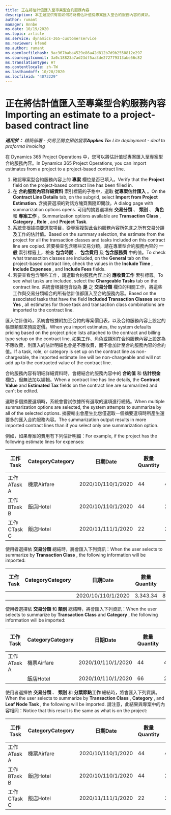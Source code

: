 ```yaml
---
title: 正在將估計值匯入至專業型合約服務內容
description: 本主題提供有關如何將財務估計值從專案匯入至合約服務內容的資訊。
author: rumant
manager: Annbe
ms.date: 10/19/2020
ms.topic: article
ms.service: dynamics-365-customerservice
ms.reviewer: kfend
ms.author: rumant
ms.openlocfilehash: 9ac367baba4529e86a42d812b7d9b2550812e297
ms.sourcegitcommit: 3a0c18823a7ad23df5aa3de272779313abe56c82
ms.translationtype: HT
ms.contentlocale: zh-TW
ms.lasthandoff: 10/20/2020
ms.locfileid: "4073229"
---
```

# <a name="importing-an-estimate-to-a-project-based-contract-line"></a><span data-ttu-id="164e1-103">正在將估計值匯入至專業型合約服務內容</span><span class="sxs-lookup"><span data-stu-id="164e1-103">Importing an estimate to a project-based contract line</span></span>

<span data-ttu-id="164e1-104">_**適用於：** 精簡部署 - 交易至開立預估發票_</span><span class="sxs-lookup"><span data-stu-id="164e1-104">_**Applies To:** Lite deployment - deal to proforma invoicing_</span></span>

<span data-ttu-id="164e1-105">在 Dynamics 365 Project Operations 中，您可以將估計值從專案匯入至專案型合約服務內容。</span><span class="sxs-lookup"><span data-stu-id="164e1-105">In Dynamics 365 Project Operations, you can import estimates from a project to a project-based contract line.</span></span>

1. <span data-ttu-id="164e1-106">確認專案型合約服務內容上的 **專案** 欄位是否已填入。</span><span class="sxs-lookup"><span data-stu-id="164e1-106">Verify that the **Project** field on the project-based contract line has been filled in.</span></span>
2. <span data-ttu-id="164e1-107">在 **合約服務內容詳細資料** 索引標籤的子格中，選取 **從專案估計匯入** 。</span><span class="sxs-lookup"><span data-stu-id="164e1-107">On the **Contract Line Details** tab, on the subgrid, select **Import from Project Estimation**.</span></span> <span data-ttu-id="164e1-108">含摘要選項的對話方塊頁面隨即開啟。</span><span class="sxs-lookup"><span data-stu-id="164e1-108">A dialog page with summarization options opens.</span></span> <span data-ttu-id="164e1-109">可用的摘要選項有 **交易分類** 、 **類別** 、 **角色** 和 **專案工作** 。</span><span class="sxs-lookup"><span data-stu-id="164e1-109">Summarization options available are **Transaction Class** , **Category** , **Role** , and **Project Task**.</span></span>
3. <span data-ttu-id="164e1-110">系統會根據摘要選取項目，從專案複製此合約服務內容所包含之所有交易分類及工作的估計值。</span><span class="sxs-lookup"><span data-stu-id="164e1-110">Based on the summary selection, the estimate from the project for all the transaction classes and tasks included on this contract line are copied.</span></span> <span data-ttu-id="164e1-111">若要檢查包含哪些交易分類，請在專業型合約服務內容的 **一般** 索引標籤上，檢查 **包含時間** 、 **包含費用** 及 **包含服務費** 中的值。</span><span class="sxs-lookup"><span data-stu-id="164e1-111">To check what transaction classes are included, on the **General** tab on the project-based contract line, check the values in the **Include Time** , **Include Expenses** , and **Include Fees** fields.</span></span> 
4. <span data-ttu-id="164e1-112">若要查看包含哪些工作，請選取合約服務內容上的 **應收費工作** 索引標籤。</span><span class="sxs-lookup"><span data-stu-id="164e1-112">To see what tasks are included, select the **Chargeable Tasks** tab on the contract line.</span></span> <span data-ttu-id="164e1-113">系統會根據包含設為 **是** 之 **交易分類** 欄位的相關工作，將這些工作與交易分類組合的所有估計值都匯入至合約服務內容。</span><span class="sxs-lookup"><span data-stu-id="164e1-113">Based on the associated tasks that have the field **Included Transaction Classes** set to **Yes** , all estimates for those task and transaction class combinations are imported to the contract line.</span></span>

<span data-ttu-id="164e1-114">匯入估計值時，系統會根據附加至合約的專案價目表，以及合約服務內容上設定的帳單類型來預設定價。</span><span class="sxs-lookup"><span data-stu-id="164e1-114">When you import estimates, the system defaults pricing based on the project price lists attached to the contract and billing type setup on the contract line.</span></span> <span data-ttu-id="164e1-115">如果工作、角色或類別在合約服務內容上設定為不應收費，則匯入的估計明細也會是不應收費，而不會加計至合約服務內容的合約值。</span><span class="sxs-lookup"><span data-stu-id="164e1-115">If a task, role, or category is set up on the contract line as non-chargeable, the imported estimate line will be non-chargeable and will not add up to the contracted value of the contract line.</span></span>

<span data-ttu-id="164e1-116">合約服務內容有明細詳細資料時，會總結合約服務內容中的 **合約值** 和 **估計稅金** 欄位，但無法加以編輯。</span><span class="sxs-lookup"><span data-stu-id="164e1-116">When a contract line has line details, the **Contract Value** and **Estimated Tax** fields on the contract line are summarized and can't be edited.</span></span>

<span data-ttu-id="164e1-117">選取多個摘要選項時，系統會嘗試依據所有選取的選項進行總結。</span><span class="sxs-lookup"><span data-stu-id="164e1-117">When multiple summarization options are selected, the system attempts to summarize by all of the selected options.</span></span> <span data-ttu-id="164e1-118">摘要輸出會產生比您僅選取一個摘要選項時所產生還要多的匯入合約服務內容。</span><span class="sxs-lookup"><span data-stu-id="164e1-118">The summarization output results in more imported contract lines than if you select only one summarization option.</span></span>

<span data-ttu-id="164e1-119">例如，如果專案的費用有下列估計明細：</span><span class="sxs-lookup"><span data-stu-id="164e1-119">For example, if the project has the following estimate lines for expenses:</span></span>

| <span data-ttu-id="164e1-120">工作​​</span><span class="sxs-lookup"><span data-stu-id="164e1-120">Task</span></span> | <span data-ttu-id="164e1-121">Category</span><span class="sxs-lookup"><span data-stu-id="164e1-121">Category</span></span> | <span data-ttu-id="164e1-122">日期</span><span class="sxs-lookup"><span data-stu-id="164e1-122">Date</span></span> | <span data-ttu-id="164e1-123">數量</span><span class="sxs-lookup"><span data-stu-id="164e1-123">Quantity</span></span> | <span data-ttu-id="164e1-124">單價</span><span class="sxs-lookup"><span data-stu-id="164e1-124">Unit price</span></span> | <span data-ttu-id="164e1-125">總數</span><span class="sxs-lookup"><span data-stu-id="164e1-125">Amount</span></span> |
| --- | --- | --- | --- | --- | --- |
| <span data-ttu-id="164e1-126">工作 A</span><span class="sxs-lookup"><span data-stu-id="164e1-126">Task A</span></span> | <span data-ttu-id="164e1-127">機票</span><span class="sxs-lookup"><span data-stu-id="164e1-127">Airfare</span></span> | <span data-ttu-id="164e1-128">2020/10/1</span><span class="sxs-lookup"><span data-stu-id="164e1-128">10/1/2020</span></span> | <span data-ttu-id="164e1-129">4</span><span class="sxs-lookup"><span data-stu-id="164e1-129">4</span></span> | <span data-ttu-id="164e1-130">400</span><span class="sxs-lookup"><span data-stu-id="164e1-130">400</span></span> | <span data-ttu-id="164e1-131">1600</span><span class="sxs-lookup"><span data-stu-id="164e1-131">1600</span></span> |
| <span data-ttu-id="164e1-132">工作 B</span><span class="sxs-lookup"><span data-stu-id="164e1-132">Task B</span></span> | <span data-ttu-id="164e1-133">飯店</span><span class="sxs-lookup"><span data-stu-id="164e1-133">Hotel</span></span> | <span data-ttu-id="164e1-134">2020/10/1</span><span class="sxs-lookup"><span data-stu-id="164e1-134">10/1/2020</span></span> | <span data-ttu-id="164e1-135">4</span><span class="sxs-lookup"><span data-stu-id="164e1-135">4</span></span> | <span data-ttu-id="164e1-136">200</span><span class="sxs-lookup"><span data-stu-id="164e1-136">200</span></span> | <span data-ttu-id="164e1-137">800</span><span class="sxs-lookup"><span data-stu-id="164e1-137">800</span></span> |
| <span data-ttu-id="164e1-138">工作 C</span><span class="sxs-lookup"><span data-stu-id="164e1-138">Task C</span></span> | <span data-ttu-id="164e1-139">飯店</span><span class="sxs-lookup"><span data-stu-id="164e1-139">Hotel</span></span> | <span data-ttu-id="164e1-140">2020/11/1</span><span class="sxs-lookup"><span data-stu-id="164e1-140">11/1/2020</span></span> | <span data-ttu-id="164e1-141">2</span><span class="sxs-lookup"><span data-stu-id="164e1-141">2</span></span> | <span data-ttu-id="164e1-142">200</span><span class="sxs-lookup"><span data-stu-id="164e1-142">200</span></span> | <span data-ttu-id="164e1-143">400</span><span class="sxs-lookup"><span data-stu-id="164e1-143">400</span></span> |

<span data-ttu-id="164e1-144">使用者選擇依 **交易分類** 總結時，將會匯入下列資訊：</span><span class="sxs-lookup"><span data-stu-id="164e1-144">When the user selects to summarize by **Transaction Class** , the following information will be imported:</span></span>

| <span data-ttu-id="164e1-145">工作​​</span><span class="sxs-lookup"><span data-stu-id="164e1-145">Task</span></span> | <span data-ttu-id="164e1-146">Category</span><span class="sxs-lookup"><span data-stu-id="164e1-146">Category</span></span> | <span data-ttu-id="164e1-147">日期</span><span class="sxs-lookup"><span data-stu-id="164e1-147">Date</span></span> | <span data-ttu-id="164e1-148">數量</span><span class="sxs-lookup"><span data-stu-id="164e1-148">Quantity</span></span> | <span data-ttu-id="164e1-149">單價</span><span class="sxs-lookup"><span data-stu-id="164e1-149">Unit price</span></span> | <span data-ttu-id="164e1-150">總數</span><span class="sxs-lookup"><span data-stu-id="164e1-150">Amount</span></span> |
| --- | --- | --- | --- | --- | --- |
| &nbsp; | &nbsp; | <span data-ttu-id="164e1-151">2020/10/1</span><span class="sxs-lookup"><span data-stu-id="164e1-151">10/1/2020</span></span> | <span data-ttu-id="164e1-152">3.34</span><span class="sxs-lookup"><span data-stu-id="164e1-152">3.34</span></span> | <span data-ttu-id="164e1-153">840</span><span class="sxs-lookup"><span data-stu-id="164e1-153">840</span></span> | <span data-ttu-id="164e1-154">2800</span><span class="sxs-lookup"><span data-stu-id="164e1-154">2800</span></span> |

<span data-ttu-id="164e1-155">使用者選擇依 **交易分類** 和 **類別** 總結時，將會匯入下列資訊：</span><span class="sxs-lookup"><span data-stu-id="164e1-155">When the user selects to summarize by **Transaction Class** and **Category** , the following information will be imported:</span></span>

| <span data-ttu-id="164e1-156">工作​​</span><span class="sxs-lookup"><span data-stu-id="164e1-156">Task</span></span> | <span data-ttu-id="164e1-157">Category</span><span class="sxs-lookup"><span data-stu-id="164e1-157">Category</span></span> | <span data-ttu-id="164e1-158">日期</span><span class="sxs-lookup"><span data-stu-id="164e1-158">Date</span></span> | <span data-ttu-id="164e1-159">數量</span><span class="sxs-lookup"><span data-stu-id="164e1-159">Quantity</span></span> | <span data-ttu-id="164e1-160">單價</span><span class="sxs-lookup"><span data-stu-id="164e1-160">Unit price</span></span> | <span data-ttu-id="164e1-161">總數</span><span class="sxs-lookup"><span data-stu-id="164e1-161">Amount</span></span> |
| --- | --- | --- | --- | --- | --- |
| <span data-ttu-id="164e1-162">工作 A</span><span class="sxs-lookup"><span data-stu-id="164e1-162">Task A</span></span> | <span data-ttu-id="164e1-163">機票</span><span class="sxs-lookup"><span data-stu-id="164e1-163">Airfare</span></span> | <span data-ttu-id="164e1-164">2020/10/1</span><span class="sxs-lookup"><span data-stu-id="164e1-164">10/1/2020</span></span> | <span data-ttu-id="164e1-165">4</span><span class="sxs-lookup"><span data-stu-id="164e1-165">4</span></span> | <span data-ttu-id="164e1-166">400</span><span class="sxs-lookup"><span data-stu-id="164e1-166">400</span></span> | <span data-ttu-id="164e1-167">1600</span><span class="sxs-lookup"><span data-stu-id="164e1-167">1600</span></span> |
| &nbsp;| <span data-ttu-id="164e1-168">飯店</span><span class="sxs-lookup"><span data-stu-id="164e1-168">Hotel</span></span> | <span data-ttu-id="164e1-169">2020/10/1</span><span class="sxs-lookup"><span data-stu-id="164e1-169">10/1/2020</span></span> | <span data-ttu-id="164e1-170">6</span><span class="sxs-lookup"><span data-stu-id="164e1-170">6</span></span> | <span data-ttu-id="164e1-171">200</span><span class="sxs-lookup"><span data-stu-id="164e1-171">200</span></span> | <span data-ttu-id="164e1-172">1200</span><span class="sxs-lookup"><span data-stu-id="164e1-172">1200</span></span> |

<span data-ttu-id="164e1-173">使用者選擇依 **交易分類** 、 **類別** 和 **分葉節點工作** 總結時，將會匯入下列資訊。</span><span class="sxs-lookup"><span data-stu-id="164e1-173">When the user selects to summarize by **Transaction Class** , **Category** , and **Leaf Node Task** , the following will be imported.</span></span> <span data-ttu-id="164e1-174">請注意，此結果與專案中的內容相同：</span><span class="sxs-lookup"><span data-stu-id="164e1-174">Notice that this result is the same as what is on the project:</span></span>

| <span data-ttu-id="164e1-175">工作​​</span><span class="sxs-lookup"><span data-stu-id="164e1-175">Task</span></span> | <span data-ttu-id="164e1-176">Category</span><span class="sxs-lookup"><span data-stu-id="164e1-176">Category</span></span> | <span data-ttu-id="164e1-177">日期</span><span class="sxs-lookup"><span data-stu-id="164e1-177">Date</span></span> | <span data-ttu-id="164e1-178">數量</span><span class="sxs-lookup"><span data-stu-id="164e1-178">Quantity</span></span> | <span data-ttu-id="164e1-179">單價</span><span class="sxs-lookup"><span data-stu-id="164e1-179">Unit price</span></span> | <span data-ttu-id="164e1-180">總數</span><span class="sxs-lookup"><span data-stu-id="164e1-180">Amount</span></span> |
| --- | --- | --- | --- | --- | --- |
| <span data-ttu-id="164e1-181">工作 A</span><span class="sxs-lookup"><span data-stu-id="164e1-181">Task A</span></span> | <span data-ttu-id="164e1-182">機票</span><span class="sxs-lookup"><span data-stu-id="164e1-182">Airfare</span></span> | <span data-ttu-id="164e1-183">2020/10/1</span><span class="sxs-lookup"><span data-stu-id="164e1-183">10/1/2020</span></span> | <span data-ttu-id="164e1-184">4</span><span class="sxs-lookup"><span data-stu-id="164e1-184">4</span></span> | <span data-ttu-id="164e1-185">400</span><span class="sxs-lookup"><span data-stu-id="164e1-185">400</span></span> | <span data-ttu-id="164e1-186">1600</span><span class="sxs-lookup"><span data-stu-id="164e1-186">1600</span></span> |
| <span data-ttu-id="164e1-187">工作 B</span><span class="sxs-lookup"><span data-stu-id="164e1-187">Task B</span></span> | <span data-ttu-id="164e1-188">飯店</span><span class="sxs-lookup"><span data-stu-id="164e1-188">Hotel</span></span> | <span data-ttu-id="164e1-189">2020/10/1</span><span class="sxs-lookup"><span data-stu-id="164e1-189">10/1/2020</span></span> | <span data-ttu-id="164e1-190">4</span><span class="sxs-lookup"><span data-stu-id="164e1-190">4</span></span> | <span data-ttu-id="164e1-191">200</span><span class="sxs-lookup"><span data-stu-id="164e1-191">200</span></span> | <span data-ttu-id="164e1-192">800</span><span class="sxs-lookup"><span data-stu-id="164e1-192">800</span></span> |
| <span data-ttu-id="164e1-193">工作 C</span><span class="sxs-lookup"><span data-stu-id="164e1-193">Task C</span></span> | <span data-ttu-id="164e1-194">飯店</span><span class="sxs-lookup"><span data-stu-id="164e1-194">Hotel</span></span> | <span data-ttu-id="164e1-195">2020/11/1</span><span class="sxs-lookup"><span data-stu-id="164e1-195">11/1/2020</span></span> | <span data-ttu-id="164e1-196">2</span><span class="sxs-lookup"><span data-stu-id="164e1-196">2</span></span> | <span data-ttu-id="164e1-197">200</span><span class="sxs-lookup"><span data-stu-id="164e1-197">200</span></span> | <span data-ttu-id="164e1-198">400</span><span class="sxs-lookup"><span data-stu-id="164e1-198">400</span></span> |

